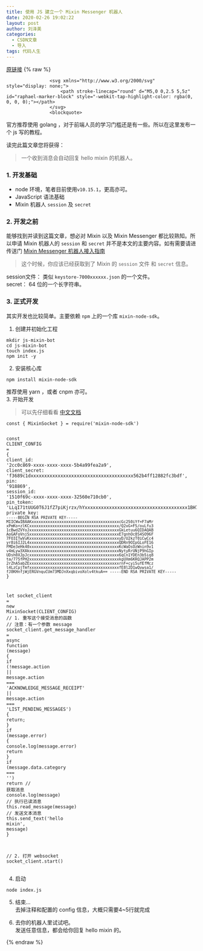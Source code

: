 ```yaml
---
title: 使用 JS 建立一个 Mixin Messenger 机器人
date: 2020-02-26 19:02:22
layout: post
author: 刘泽美
categories:
  - CSDN文章
  - 导入
tags: 代码人生
---
```


[原链接](https://blog.csdn.net/weixin_41884153/article/details/104522660)
{% raw %}

                    <svg xmlns="http://www.w3.org/2000/svg" style="display: none;">
                        <path stroke-linecap="round" d="M5,0 0,2.5 5,5z" id="raphael-marker-block" style="-webkit-tap-highlight-color: rgba(0, 0, 0, 0);"></path>
                    </svg>
                    <blockquote> 
 <p>官方推荐使用 golang ，对于前端人员的学习门槛还是有一些。所以在这里发布一个 js 写的教程。</p> 
</blockquote> 
<p>读完此篇文章您将获得：</p> 
<blockquote> 
 <p>一个收到消息会自动回复 hello mixin 的机器人。</p> 
</blockquote> 
<h3><a id="1__5"></a>1. 开发基础</h3> 
<ul><li>node 环境，笔者目前使用<code>v10.15.1</code>，更高亦可。</li><li>JavaScript 语法基础</li><li>Mixin 机器人 <code>session</code> 及 <code>secret</code></li></ul> 
<h3><a id="2__10"></a>2. 开发之前</h3> 
<p>能够找到并读到这篇文章，想必对 Mixin 以及 Mixin Messenger 都比较熟知。所以申请 Mixin 机器人的 <code>session</code> 和 <code>secret</code> 并不是本文的主要内容。如有需要请进传送门 <a href="https://www.jianshu.com/p/522e880a4233">Mixin Messenger 机器人接入指南</a></p> 
<blockquote> 
 <p>这个时候，你应该已经获取到了 Mixin 的 <code>session</code> 文件 和 <code>secret</code> 信息。</p> 
</blockquote> 
<p>session文件： 类似 <code>keystore-7000xxxxxx.json</code> 的一个文件。<br> secret： 64 位的一个长字符串。</p> 
<h3><a id="3__18"></a>3. 正式开发</h3> 
<p>其实开发也比较简单。主要依赖 <code>npm</code> 上的一个库 <code>mixin-node-sdk</code>。</p> 
<ol><li>创建并初始化工程</li></ol> 
<pre><code>mkdir js-mixin-bot
cd js-mixin-bot
touch index.js
npm init -y
</code></pre> 
<ol start="2"><li>安装核心库</li></ol> 
<pre><code>npm install mixin-node-sdk
</code></pre> 
<p>推荐使用 yarn ，或者 cnpm 亦可。<br> 3. 开始开发</p> 
<blockquote> 
 <p>可以先仔细看看 <a href="https://github.com/liuzemei/mixin-node-sdk/blob/master/Readme_zh_CN.md">中文文档</a></p> 
</blockquote> 
<pre><code class="prism language-js"><span class="token keyword">const</span> <span class="token punctuation">{<!-- --></span> MixinSocket <span class="token punctuation">}</span> <span class="token operator">=</span> <span class="token function">require</span><span class="token punctuation">(</span><span class="token string">'mixin-node-sdk'</span><span class="token punctuation">)</span>

<span class="token keyword">const</span> <span class="token constant">CLIENT_CONFIG</span> <span class="token operator">=</span> <span class="token punctuation">{<!-- --></span>
    client_id<span class="token punctuation">:</span> <span class="token string">'2cc0c869-xxxx-xxxx-xxxx-5b4a99fea2a9'</span><span class="token punctuation">,</span>
    client_secret<span class="token punctuation">:</span> <span class="token string">'f3689c1dxxxxxxxxxxxxxxxxxxxxxxxxxxxxxxxxxxxxxx562b4ff12882fc3bdf'</span><span class="token punctuation">,</span>
    pin<span class="token punctuation">:</span> <span class="token string">'918869'</span><span class="token punctuation">,</span>
    session_id<span class="token punctuation">:</span> <span class="token string">'1510f69c-xxxx-xxxx-xxxx-32560e710cb0'</span><span class="token punctuation">,</span>
    pin_token<span class="token punctuation">:</span> <span class="token string">'LLqI71tUUG0T6J1fZ7piKjrzx/hYxxxxxxxxxxxxxxxxxxxxxxxxxxxxxxxxxxxxxx1BH7H+NXlV5mLgZ/TGEyPf0UdhgQWZW+33jSveg2YGczfrH667XqwMsO0poYUE0SKy+DlEmV6L4yKG40/aAQ9wNcMpW8zDm7O/r5OtH9o='</span><span class="token punctuation">,</span>
    private_key<span class="token punctuation">:</span> <span class="token template-string"><span class="token string">`-----BEGIN RSA PRIVATE KEY-----
MIICWwIBAAKxxxxxxxxxxxxxxxxxxxxxxxxxxxxxxxxxxxxxxcGc250iYf+F7aMr
xPmKo+zlKCxxxxxxxxxxxxxxxxxxxxxxxxxxxxxxxxxxxxxxx/Q2xG+F5/ouLfu3
1cBwdZVYoJxxxxxxxxxxxxxxxxxxxxxxxxxxxxxxxxxxxxxxxGkLetuu6QIDAQAB
AoGAFoVnjSxxxxxxxxxxxxxxxxxxxxxxxxxxxxxxxxxxxxxxxE7gnhOc8S4SO96F
7FO3ITwVuKxxxxxxxxxxxxxxxxxxxxxxxxxxxxxxxxxxxxxxxyD/U2kzT0iCwCc4
yr8i6IJ2L4xxxxxxxxxxxxxxxxxxxxxxxxxxxxxxxxxxxxxxxQDRn9OIpGLoFE16
FMDe3eHk40xxxxxxxxxxxxxxxxxxxxxxxxxxxxxxxxxxxxxxxKcWaOsOzWnin9v1
v4mLyw3XAkxxxxxxxxxxxxxxxxxxxxxxxxxxxxxxxxxxxxxxxNytyRrUNjP9hGIp
UDsh0XJpJcxxxxxxxxxxxxxxxxxxxxxxxxxxxxxxxxxxxxxxx6qCn1YDEn3b5iq8
ta/775fPH2xxxxxxxxxxxxxxxxxxxxxxxxxxxxxxxxxxxxxxxkgUXm6KRQJAPP2m
2rZhA5abZExxxxxxxxxxxxxxxxxxxxxxxxxxxxxxxxxxxxxxxrnF+cyi5ufEfMcz
l4LzCpjTmfxxxxxxxxxxxxxxxxxxxxxxxxxxxxxxxxxxxxxxxfE8l2D1wQvwsa1/
fJ8KHnfjWjERGVnquCUm73MDJnXxqbivoXolv4tkuA==
-----END RSA PRIVATE KEY-----
`</span></span>
<span class="token punctuation">}</span>

<span class="token keyword">let</span> socket_client <span class="token operator">=</span> <span class="token keyword">new</span> <span class="token class-name">MixinSocket</span><span class="token punctuation">(</span><span class="token constant">CLIENT_CONFIG</span><span class="token punctuation">)</span>
<span class="token comment">// 1.  重写这个接受消息的函数</span>
<span class="token comment">// 注意：有一个参数 message</span>
socket_client<span class="token punctuation">.</span>get_message_handler <span class="token operator">=</span> <span class="token keyword">async</span> <span class="token keyword">function</span> <span class="token punctuation">(</span>message<span class="token punctuation">)</span> <span class="token punctuation">{<!-- --></span>
    <span class="token keyword">if</span> <span class="token punctuation">(</span><span class="token operator">!</span>message<span class="token punctuation">.</span>action <span class="token operator">||</span> message<span class="token punctuation">.</span>action <span class="token operator">===</span> <span class="token string">'ACKNOWLEDGE_MESSAGE_RECEIPT'</span> <span class="token operator">||</span> message<span class="token punctuation">.</span>action <span class="token operator">===</span> <span class="token string">'LIST_PENDING_MESSAGES'</span><span class="token punctuation">)</span> <span class="token punctuation">{<!-- --></span>
        <span class="token keyword">return</span><span class="token punctuation">;</span>
    <span class="token punctuation">}</span>
    <span class="token keyword">if</span> <span class="token punctuation">(</span>message<span class="token punctuation">.</span>error<span class="token punctuation">)</span> <span class="token punctuation">{<!-- --></span>
        console<span class="token punctuation">.</span><span class="token function">log</span><span class="token punctuation">(</span>message<span class="token punctuation">.</span>error<span class="token punctuation">)</span>
        <span class="token keyword">return</span>
    <span class="token punctuation">}</span>
    <span class="token keyword">if</span> <span class="token punctuation">(</span>message<span class="token punctuation">.</span>data<span class="token punctuation">.</span>category <span class="token operator">===</span> <span class="token string">''</span><span class="token punctuation">)</span> <span class="token keyword">return</span>
    <span class="token comment">// 获取消息</span>
    console<span class="token punctuation">.</span><span class="token function">log</span><span class="token punctuation">(</span>message<span class="token punctuation">)</span>
    <span class="token comment">// 执行已读消息</span>
    <span class="token keyword">this</span><span class="token punctuation">.</span><span class="token function">read_message</span><span class="token punctuation">(</span>message<span class="token punctuation">)</span>
    <span class="token comment">// 发送文本消息</span>
    <span class="token keyword">this</span><span class="token punctuation">.</span><span class="token function">send_text</span><span class="token punctuation">(</span><span class="token string">'hello mixin'</span><span class="token punctuation">,</span> message<span class="token punctuation">)</span>
<span class="token punctuation">}</span>

<span class="token comment">// 2. 打开 websocket</span>
socket_client<span class="token punctuation">.</span><span class="token function">start</span><span class="token punctuation">(</span><span class="token punctuation">)</span>
</code></pre> 
<ol start="4"><li>启动</li></ol> 
<pre><code>node index.js
</code></pre> 
<ol start="5"><li> <p>结束…<br> 去掉注释和配置的 config 信息，大概只需要4~5行就完成</p> </li><li> <p>去你的机器人里试试吧。<br> 发送任意信息，都会给你回复 hello mixin 的。</p> </li></ol>
                
{% endraw %}
